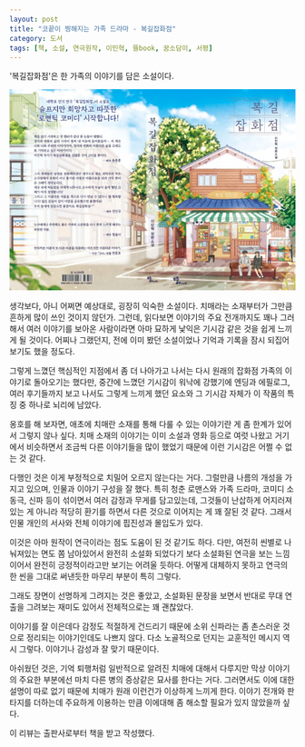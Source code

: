 ```yaml
---
layout: post
title: "코끝이 찡해지는 가족 드라마 - 복길잡화점"
category: 도서
tags: [책, 소설, 연극원작, 이민혁, 뜰book, 꿈소담이, 서평]
---
```


'복길잡화점'은
한 가족의 이야기를 담은 소설이다.

![표지](/images/book/bokgil-general-store-book-h480.jpg)

생각보다, 아니 어쩌면 예상대로, 굉장히 익숙한 소설이다.
치매라는 소재부터가 그만큼 흔하게 많이 쓰인 것이지 않던가.
그런데, 읽다보면 이야기의 주요 전개까지도 꽤나 그러해서
여러 이야기를 보아온 사람이라면
아마 묘하게 낯익은 기시감 같은 것을 쉽게 느끼게 될 것이다.
어찌나 그랬던지, 전에 이미 봤던 소설이었나 기억과 기록을 잠시 되집어 보기도 했을 정도다.

그렇게 느꼈던 핵심적인 지점에서 좀 더 나아가고 나서는
다시 원래의 잡화점 가족의 이야기로 돌아오기는 했다만,
중간에 느꼈던 기시감이 워낙에 강했기에 엔딩과 에필로그, 여러 후기들까지 보고 나서도
그렇게 느끼게 했던 요소와 그 기시감 자체가
이 작품의 특징 중 하나로 뇌리에 남았다.

옹호를 해 보자면, 애초에 치매란 소재를 통해 다룰 수 있는 이야기란 게 좀 한계가 있어서 그렇지 않나 싶다.
치매 소재의 이야기는 이미 소설과 영화 등으로 여럿 나왔고
거기에서 비슷하면서 조금씩 다른 이야기들을 많이 했었기 때문에
이런 기시감은 어쩔 수 없는 것 같다.

다행인 것은 이게 부정적으로 치밀어 오르지 않는다는 거다.
그럴만큼 나름의 개성을 가지고 있으며,
인물과 이야기 구성을 잘 했다.
특히 청춘 로맨스와 가족 드라마, 코미디 소동극, 신파 등이 섞이면서 여러 감정과 무게를 담고있는데,
그것들이 난삽하게 어지러져있는 게 아니라
적당히 환기를 하면서 다른 것으로 이어지는 게 꽤 잘된 것 같다.
그래서 인물 개인의 서사와 전체 이야기에 핍진성과 몰입도가 있다.

이것은 아마 원작이 연극이라는 점도 도움이 된 것 같기도 하다.
다만, 여전히 씬별로 나눠져있는 면도 쫌 남아있어서
완전히 소설화 되었다기 보다 소설화된 연극을 보는 느낌이어서
완전히 긍정적이라고만 보기는 어려울 듯하다.
어떻게 대체하지 못하고 연극의 한 씬을 그대로 써낸듯한 마무리 부분이 특히 그렇다.

그래도 장면이 선명하게 그려지는 것은 좋았고,
소설화된 문장을 보면서 반대로 무대 연출을 그려보는 재미도 있어서
전체적으로는 꽤 괜찮았다.

이야기를 잘 이은데다 감정도 적절하게 건드리기 때문에
소위 신파라는 좀 촌스러운 것으로 정리되는 이야기인데도 나쁘지 않다.
다소 노골적으로 던지는 교훈적인 메시지 역시 그렇다.
이야기나 감성과 잘 맞기 때문이다.

아쉬웠던 것은, 기억 퇴행처럼 일반적으로 알려진 치매에 대해서 다루지만
막상 이야기의 주요한 부분에선 마치 다른 병<!-- 조현병 -->의 증상같은 묘사를 한다는 거다.
그러면서도 이에 대한 설명이 따로 없기 때문에 치매가 원래 이런건가 이상하게 느끼게 한다.
이야기 전개와 판타지를 더하는데 주요하게 이용하는 만큼
이에대해 좀 해소할 필요가 있지 않았을까 싶다.



<div class="im im-info">
이 리뷰는 출판사로부터 책을 받고 작성했다.
</div>
